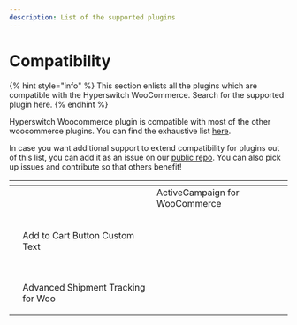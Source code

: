 ```yaml
---
description: List of the supported plugins
---
```


# Compatibility

{% hint style="info" %}
This section enlists all the plugins which are compatible with the Hyperswitch WooCommerce. Search for the supported plugin here.
{% endhint %}

Hyperswitch Woocommerce plugin is compatible with most of the other woocommerce plugins. You can find the exhaustive list [here](https://hyperswitch.io/docs/sdkIntegrations/wooCommercePlugin/wooCommerceCompatibility).

In case you want additional support to extend compatibility for plugins out of this list, you can add it as an issue on our [public repo](https://github.com/juspay/hyperswitch-woocommerce-plugin). You can also pick up issues and contribute so that others benefit!



<table data-view="cards"><thead><tr><th></th><th></th><th></th></tr></thead><tbody><tr><td></td><td></td><td><img src="https://ps.w.org/activecampaign-for-woocommerce/assets/icon-256x256.png?rev=1925389" alt="">ActiveCampaign for WooCommerce</td></tr><tr><td></td><td><p></p><p></p><p></p><p></p><p><img src="https://ps.w.org/add-to-cart-button-custom-text/assets/icon-128x128.png?rev=1339513" alt=""></p><p></p><p></p><p></p><p></p><p></p><p>Add to Cart Button Custom Text</p></td><td></td></tr><tr><td></td><td><p></p><p></p><p></p><p></p><p></p><p><img src="https://ps.w.org/woo-advanced-shipment-tracking/assets/icon-128x128.png?rev=2166296" alt=""></p><p></p><p></p><p></p><p></p><p></p><p></p><p>Advanced Shipment Tracking for Woo</p></td><td></td></tr></tbody></table>
